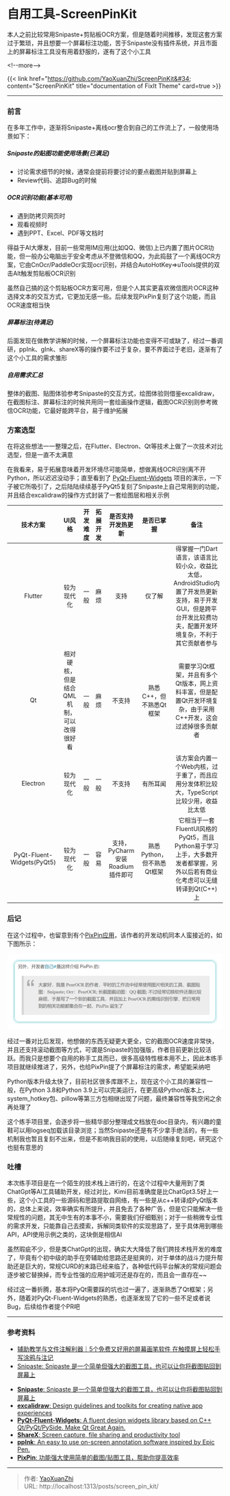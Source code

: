 # 自用工具-ScreenPinKit


本人之前比较常用Snipaste&#43;剪贴板OCR方案，但是随着时间推移，发现这套方案过于繁琐，并且想要一个屏幕标注功能，苦于Snipaste没有插件系统，并且市面上的屏幕标注工具没有用着舒服的，遂有了这个小工具

&lt;!--more--&gt;

{{&lt; link href=&#34;https://github.com/YaoXuanZhi/ScreenPinKit&#34; content=&#34;ScreenPinKit&#34; title=&#34;documentation of FixIt Theme&#34; card=true &gt;}}

---

### 前言
在多年工作中，逐渐将Snipaste&#43;离线ocr整合到自己的工作流上了，一般使用场景如下：

##### Snipaste的贴图功能使用场景(已满足)
 - 讨论需求细节的时候，通常会提前将要讨论的要点截图并贴到屏幕上
 - Review代码、追踪Bug的时候

##### OCR识别功能(基本可用)
 - 遇到防拷贝网页时
 - 观看视频时
 - 遇到PPT、Excel、PDF等文档时

得益于AI大爆发，目前一些常用IM应用(比如QQ、微信)上已内置了图片OCR功能，但一般办公电脑出于安全考虑从不登微信和QQ，为此捣鼓了一个离线OCR方案，它由CnOcr/PaddleOcr实现ocr识别，并结合AutoHotKey=&gt;uTools提供的双击Alt触发剪贴板OCR识别

虽然自己搞的这个剪贴板OCR方案可用，但是个人其实更喜欢微信图片OCR这种选择文本的交互方式，它更加无感一些。后续发现PixPin复刻了这个功能，而且OCR速度相当快

##### 屏幕标注(待满足)
后面发现在做教学讲解的时候，一个屏幕标注功能也变得不可或缺了，经过一番调研，ppInk、gInk、shareX等的操作要不过于复杂，要不界面过于老旧，逐渐有了这个小工具的需求雏形

##### 自用需求汇总
整体的截图、贴图体验参考Snipaste的交互方式，绘图体验则借鉴excalidraw，在截图标注、屏幕标注的时候共用同一套绘画操作逻辑，截图OCR识别则参考微信OCR功能，它最好能跨平台，易于维护拓展

### 方案选型
在将这些想法一一整理之后，在Flutter、Electron、Qt等技术上做了一次技术对比选型，但是一直不太满意

在我看来，易于拓展意味着开发环境尽可能简单，想做离线OCR识别离不开Python，所以迟迟没动手；直至看到了 [PyQt-Fluent-Widgets](https://github.com/zhiyiYo/PyQt-Fluent-Widgets) 项目的演示，一下子被它所吸引了，之后陆陆续续基于PyQt5复刻了Snipaste上自己常用到的功能，并且结合excalidraw的操作方式封装了一套绘图层和相关示例

|  技术方案   | UI风格  | 开发难度  | 拓展开发  | 是否支持开发热更新 | 是否已掌握 | 备注 |
|  :----:  | :----: | :----: | :----: | :----: | :----: | :----: |
|  Flutter | 较为现代化 | 一般 | 麻烦 | 支持 | 仅了解 | 得掌握一门Dart语言，该语言比较小众，收益比太低，AndroidStudio内置了开发热更新支持，易于开发GUI，但是跨平台开发比较费功夫，配置开发环境复杂，不利于其它贡献者参与 |
|  Qt | 相对硬核，但是结合QML机制，可以改得很好看 | 一般 | 麻烦 | 不支持 | 熟悉C&#43;&#43;，但不熟悉Qt框架 | 需要学习Qt框架，并且有多个Qt版本，网上资料丰富，但是配置Qt开发环境复杂，由于采用C&#43;&#43;开发，这会过滤掉很多贡献者 |
|  Electron | 较为现代化 | 一般 | 一般 | 不支持 | 有所耳闻 | 该方案会内置一个Web内核，过于重了，而且应用分发体积比较大，TypeScript比较少用，收益比太低 |
|  PyQt-Fluent-Widgets(PyQt5) | 较为现代化 | 一般 | 容易 | 支持，PyCharm安装Roadium插件即可 | 熟悉Python，但不熟悉Qt框架 | 它相当于一套FluentUI风格的PyQt5，而且Python易于学习上手，大多数开发者都掌握，另外以后若有商业化考虑可以无缝转译到Qt(C&#43;&#43;)上 |

### 后记
在这个过程中，也留意到有个[PixPin应用](https://www.appinn.com/pixpin/)，该作者的开发动机同本人蛮接近的，如下图所示：

![](/assets/2024-06-13/1718247982993.png)

经过一番对比后发现，他想做的东西无疑更大更全，它的截图OCR速度非常快，并且还支持滚动截图等方式，可谓是Snipaste的加强版，作者目前更新比较活跃。而我只是想要个自用的称手工具而已，很多高级特性根本用不上，因此本练手项目就继续推进了，另外，也给PixPin提了个屏幕标注的需求，希望能采纳吧

Python版本升级太快了，目前社区很多库跟不上，现在这个小工具的兼容性一般，在Python 3.8和Python 3.9上可以完美运行，在更高级Python版本上，system_hotkey包、pillow等第三方包相继出现了问题，最终兼容性等我空闲之余再处理了

这个练手项目里，会逐步将一些精华部分整理成文档放在doc目录内，有兴趣的童鞋可以用logseq加载该目录浏览；当然Snipaste还是有不少拿手绝活的，有一些机制我也暂且复刻不出来，但是不影响我目前的使用，以后随缘复刻吧，研究这个也挺有意思的

### 吐槽
本次练手项目是在一个陌生的技术栈上进行的，在这个过程中大量用到了类ChatGpt等AI工具辅助开发，经过对比，Kimi目前准确度是比ChatGpt3.5好上一些，这个小工具的一些源码和思路提取自网络，有一些是从c&#43;&#43;转译成PyQt版本的，总体上来说，效率确实有所提升，并且免去了各种广告，但是它只能解决一些常规性的问题，其无中生有的本事不小，需要我们仔细甄别；对于一些稍微专业性的需求开发，只能靠自己去摸索，拆解同类软件的实现思路了，至于具体用到哪些API，API使用示例之类的，这块倒是相信AI

虽然瑕疵不少，但是类ChatGpt的出现，确实大大降低了我们跨技术栈开发的难度了，毕竟有个初中级的助手在旁辅助给思路还是挺爽的，对于单体的战斗力提升帮助还是巨大的，常规CURD的末路已经来临了，各种低代码平台解决的常规问题会逐步被它替换掉，而专业性强的应用护城河还是存在的，而且会一直存在~~

经过这一番折腾，基本将PyQt需要踩的坑也过一遍了，逐渐熟悉了Qt框架；另外，随着对PyQt-Fluent-Widgets的熟悉，也逐渐发现了它的一些不足或者说Bug，后续给作者提个PR吧

---

### 参考资料
 - [辅助教学与文件注解利器｜5个免费又好用的屏幕画笔软件
在触摸屏上轻松手写涂鸦与注记](https://www.gechic.com/cn/best-free-annotation-software-tools/)
 - [Snipaste: Snipaste 是一个简单但强大的截图工具，也可以让你将截图贴回到屏幕上](https://zh.snipaste.com/)
* [**Snipaste**: Snipaste 是一个简单但强大的截图工具，也可以让你将截图贴回到屏幕上](https://zh.snipaste.com/)
* [**excalidraw**: Design guidelines and toolkits for creating native app experiences](https://excalidraw.com/)
* [**PyQt-Fluent-Widgets**: A fluent design widgets library based on C&#43;&#43; Qt/PyQt/PySide. Make Qt Great Again.](https://github.com/zhiyiYo/PyQt-Fluent-Widgets)
* [**ShareX**: Screen capture, file sharing and productivity tool](https://github.com/ShareX/ShareX)
* [**ppInk**: An easy to use on-screen annotation software inspired by Epic Pen.](https://github.com/onyet/ppInk/)
* [**PixPin**: 功能强大使用简单的截图/贴图工具，帮助你提高效率](https://pixpinapp.com/)

---

> 作者: [YaoXuanZhi](https://github.com/YaoXuanZhi)  
> URL: http://localhost:1313/posts/screen_pin_kit/  

